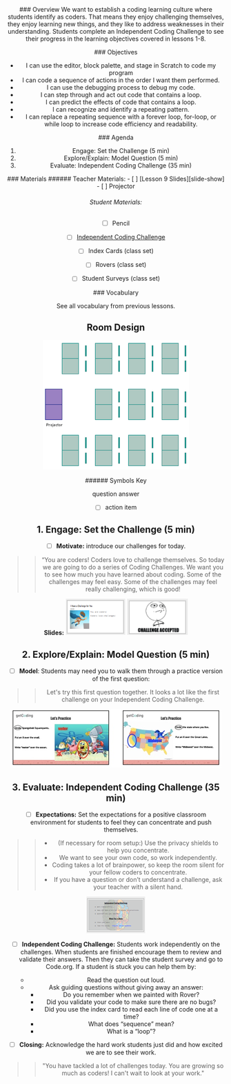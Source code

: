 <header class='header' title='Independent Coding Challenge' subtitle='Lesson 9'/>

<notable>
<iconp src='/icons/activity.png'>### Overview</iconp>
We want to establish a coding learning culture where students identify as coders. That means they enjoy challenging themselves, they enjoy learning new things, and they like to address weaknesses in their understanding. Students complete an Independent Coding Challenge to see their progress in the learning objectives covered in lessons 1-8.

<iconp src='/icons/objectives.png'>### Objectives</iconp>
- I can use the editor, block palette, and stage in Scratch to code my program
- I can code a sequence of actions in the order I want them performed.
- I can use the debugging process to debug my code.
- I can step through and act out code that contains a loop.
- I can predict the effects of code that contains a loop.
- I can recognize and identify a repeating pattern.
- I can replace a repeating sequence with a forever loop, for-loop, or while loop to increase code efficiency and readability.

<iconp src='/icons/agenda.png'>### Agenda</iconp>
1. Engage: Set the Challenge (5 min)
1. Explore/Explain: Model Question (5 min)
1. Evaluate: Independent Coding Challenge (35 min)

<note>
<iconp src='/icons/materials.png'>### Materials</iconp>
###### Teacher Materials:
- [ ] [Lesson 9 Slides][slide-show]
- [ ] Projector

###### Student Materials:
- [ ] Pencil
- [ ] [Independent Coding Challenge][icc]
- [ ] Index Cards (class set)
- [ ] Rovers (class set)
- [ ] Student Surveys (class set)


<iconp src='/icons/vocab.png'>### Vocabulary</iconp>

See all vocabulary from previous lessons.

</note>

## Room Design
![room](/images/layout-rows.png)

<note borderLeft='2px solid green' mt='2em'>
###### Symbols Key

<iconp ml='1.65em' type='question'>question</iconp>
<iconp ml='1.65em' type='answer'>answer</iconp>
- [ ] action item
</note>

## 1. Engage: Set the Challenge (5 min)

- [ ] **Motivate:** introduce our challenges for today.

> > “You are coders! Coders love to challenge themselves. So today we are going to do a series of Coding Challenges. We want you to see how much you have learned about coding. Some of the challenges may feel easy. Some of the challenges may feel really challenging, which is good!

<note> **Slides:** ![slides-challenge](./images/slides-challenge.png)
![slides-set](./images/slides-set.png)</note>

## 2. Explore/Explain: Model Question (5 min)

- [ ] **Model**: Students may need you to walk them through a practice version of the first question:
> > Let's try this first question together. It looks a lot like the first challenge on your Independent Coding Challenge.

![slides-practice](./images/slides-practice.jpeg)

<pagebreak/>

## 3. Evaluate: Independent Coding Challenge (35 min)

- [ ] **Expectations:** Set the expectations for a positive classroom environment for students to feel they can concentrate and push themselves.

> > - (If necessary for room setup:) Use the privacy shields to help you concentrate.
> > - We want to see your own code, so work independently.
> > - Coding takes a lot of brainpower, so keep the room silent for your fellow coders to concentrate.
> > - If you have a question or don’t understand a challenge, ask your teacher with a silent hand.

<note>![slides-expectations](./images/slides-expectations.png)</note>

- [ ] **Independent Coding Challenge:** Students work independently on the challenges. When students are finished encourage them to review and validate their answers. Then they can take the student survey and go to Code.org. If a student is stuck you can help them by:
    - Read the question out loud.
    - Ask guiding questions without giving away an answer:
        - Do you remember when we painted with Rover?
        - Did you validate your code to make sure there are no bugs?
        - Did you use the index card to read each line of code one at a time?
        - What does “sequence” mean?
        - What is a “loop”?

- [ ] **Closing:** Acknowledge the hard work students just did and how excited we are to see their work.

> > "You have tackled a lot of challenges today. You are growing so much as coders! I can't wait to look at your work."

</notable>

[icc]: https://docs.google.com/document/d/1Yf3NHLkcZu8F6c9p7GSH7QXo0dGf6nhD9HzYe7cweHE/edit?usp=sharing
[slide-show]: https://docs.google.com/presentation/d/1ax85reMF15nwSKkqzXcIT0DgWmPmchZaS9igx2uQwDE/edit?usp=sharing
